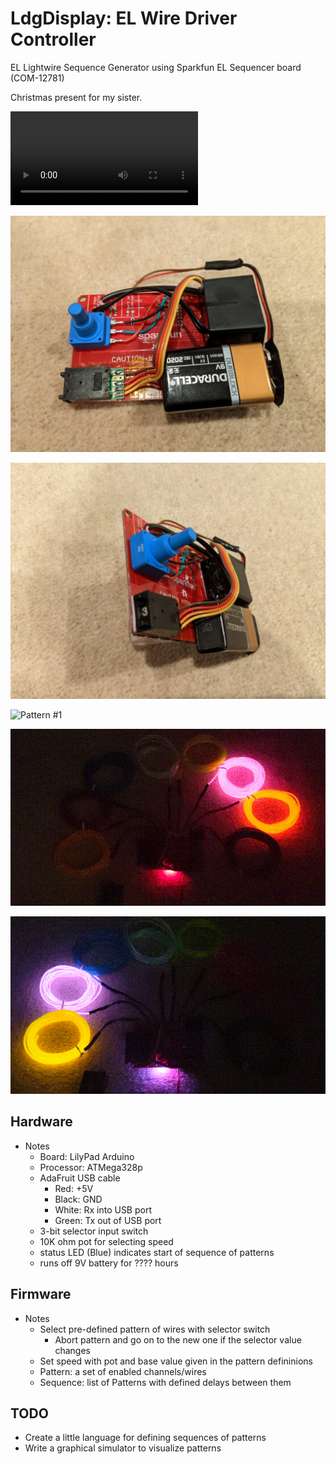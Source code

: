 # LdgDisplay: EL Wire Driver Controller

EL Lightwire Sequence Generator using Sparkfun EL Sequencer board (COM-12781)

Christmas present for my sister.

![Tinfoil Helmet](ldg.mp4)

![EL Wire Driver #1](ldgDisplay1.jpg)

![EL Wire Driver #2](ldgDisplay2.jpg)

![Pattern #1](ldg1.gif)

![Pattern #2](ldg2.gif)

![Pattern #3](ldg3.gif)

## Hardware

* Notes
  - Board: LilyPad Arduino
  - Processor: ATMega328p
  - AdaFruit USB cable
    * Red: +5V
    * Black: GND
    * White: Rx into USB port
    * Green: Tx out of USB port
  - 3-bit selector input switch
  - 10K ohm pot for selecting speed
  - status LED (Blue) indicates start of sequence of patterns
  - runs off 9V battery for ???? hours

## Firmware

* Notes
  - Select pre-defined pattern of wires with selector switch
    * Abort pattern and go on to the new one if the selector value changes
  - Set speed with pot and base value given in the pattern defininions
  - Pattern: a set of enabled channels/wires
  - Sequence: list of Patterns with defined delays between them

## TODO

* Create a little language for defining sequences of patterns
* Write a graphical simulator to visualize patterns
